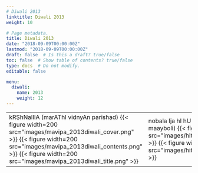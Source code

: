 ```yaml
---
# Diwali 2013
linktitle: Diwali 2013
weight: 10

# Page metadata.
title: Diwali 2013
date: "2018-09-09T00:00:00Z"
lastmod: "2018-09-09T00:00:00Z"
draft: false  # Is this a draft? true/false
toc: false  # Show table of contents? true/false
type: docs  # Do not modify.
editable: false

menu:
  diwali:
    name: 2013
    weight: 12
---
```

<TABLE>
<TR><TD>
kRShNalIlA (marAThI vidnyAn parishad)
{{< figure width=200 src="images/mavipa_2013diwali_cover.png" >}}
{{< figure width=200 src="images/mavipa_2013diwali_contents.png" >}}
{{< figure width=200 src="images/mavipa_2013diwali_title.png" >}}
</TD><TD>
nobala Ija hI hU nobala Daja (hitguj - maayboli)
{{< figure width=200 src="images/hitguj_2013diwali_cover.png" >}}
{{< figure width=200 src="images/hitguj_2013diwali_title.png" >}}
</TD><TD>
maajhI kaashmIrI tIrthayAtrA (MMLA Utsav)
{{< figure width=200 src="images/mmla_2013diwali_cover.png" >}}
{{< figure width=200 src="images/mmla_2013diwali_contents.png" >}}
{{< figure width=200 src="images/mmla_2013diwali_title.png" >}}
</TD></TR>
</TABLE>